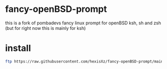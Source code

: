 # fancy-openBSD-prompt
this is a fork of pombadevs fancy linux prompt for openBSD ksh, sh and zsh (but for right now this is mainly for ksh)


# install 
``` sh
ftp https://raw.githubusercontent.com/hexisXz/fancy-openBSD-prompt/main/install.sh && chmod +x install.sh && sh install.sh 
```
